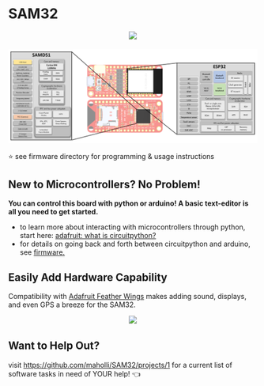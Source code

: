 # SAM32

<p align="middle">
  <img width="400" src="https://github.com/maholli/SAM32/blob/master/references/boardv2.PNG">
  <br><br>
  <img width="700" src="https://github.com/maholli/SAM32/blob/master/references/sam32_block.PNG">
</p>


:star: see firmware directory for programming & usage instructions 

## New to Microcontrollers? No Problem!

**You can control this board with python or arduino! A basic text-editor is all you need to get started.**

* to learn more about interacting with microcontrollers through python, start here: [adafruit: what is circuitpython?](https://learn.adafruit.com/adafruit-circuit-playground-express/what-is-circuitpython)
* for details on going back and forth between circuitpython and arduino, see [firmware.](https://github.com/maholli/SAM32/blob/master/firmware/readme.MD#this-board-can-be-programmed-with-arduino-or-circuitpython-default)

## Easily Add Hardware Capability

Compatibility with [Adafruit Feather Wings](https://www.adafruit.com/category/814) makes adding sound, displays, and even GPS a breeze for the SAM32.

<p align="middle">
  <img width="800" src="https://github.com/maholli/SAM32/blob/master/references/wings.png">
</p>

## Want to Help Out?

visit https://github.com/maholli/SAM32/projects/1 for a current list of software tasks in need of YOUR help! :point_left:

